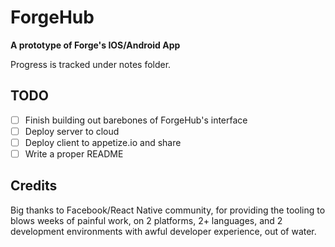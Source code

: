# ForgeHub
**A prototype of Forge's IOS/Android App**

Progress is tracked under notes folder.

## TODO
- [ ] Finish building out barebones of ForgeHub's interface
- [ ] Deploy server to cloud
- [ ] Deploy client to appetize.io and share
- [ ] Write a proper README

## Credits
Big thanks to Facebook/React Native community, for providing the tooling to blows weeks of painful work, on 2 platforms, 2+ languages, and 2 development environments with awful developer experience, out of water.
